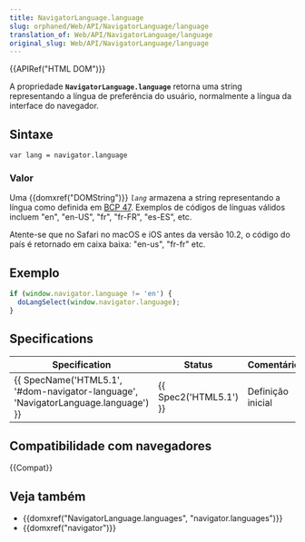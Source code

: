 ```yaml
---
title: NavigatorLanguage.language
slug: orphaned/Web/API/NavigatorLanguage/language
translation_of: Web/API/NavigatorLanguage/language
original_slug: Web/API/NavigatorLanguage/language
---
```


{{APIRef("HTML DOM")}}

A propriedade **`NavigatorLanguage.language`** retorna uma string representando a língua de preferência do usuário, normalmente a língua da interface do navegador.

## Sintaxe

```
var lang = navigator.language
```

### Valor

Uma {{domxref("DOMString")}} _`lang`_ armazena a string representando a língua como definida em [BCP 47](http://www.ietf.org/rfc/bcp/bcp47.txt). Exemplos de códigos de línguas válidos incluem "en", "en-US", "fr", "fr-FR", "es-ES", etc.

Atente-se que no Safari no macOS e iOS antes da versão 10.2, o código do país é retornado em caixa baixa: "en-us", "fr-fr" etc.

## Exemplo

```js
if (window.navigator.language != 'en') {
  doLangSelect(window.navigator.language);
}
```

## Specifications

| Specification                                                                                                | Status                       | Comentários       |
| ------------------------------------------------------------------------------------------------------------ | ---------------------------- | ----------------- |
| {{ SpecName('HTML5.1', '#dom-navigator-language', 'NavigatorLanguage.language') }} | {{ Spec2('HTML5.1') }} | Definição inicial |

## Compatibilidade com navegadores

{{Compat}}

## Veja também

- {{domxref("NavigatorLanguage.languages", "navigator.languages")}}
- {{domxref("navigator")}}
